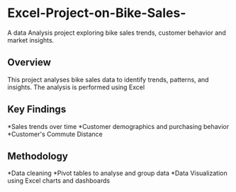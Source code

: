 # Excel-Project-on-Bike-Sales-
A data Analysis project exploring bike sales trends, customer behavior and market insights.

## Overview
This project analyses bike sales data to identify trends, patterns, and insights. The analysis is performed using Excel

## Key Findings
*Sales trends over time
*Customer demographics and purchasing behavior
*Customer's Commute Distance

## Methodology
*Data cleaning 
*Pivot tables to analyse and group data
*Data Visualization using Excel charts and dashboards

